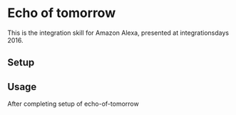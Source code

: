 # Echo of tomorrow 
This is the integration skill for Amazon Alexa, presented at integrationsdays 2016. 


## Setup
  
## Usage
After completing setup of echo-of-tomorrow

